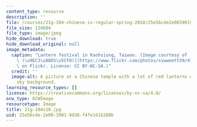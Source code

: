 ```yaml
---
content_type: resource
description: ''
file: /courses/21g-104-chinese-iv-regular-spring-2018/25e56cde2e0039019d36f4fe161b288b_21g-104s18.jpg
file_size: 124684
file_type: image/jpeg
hide_download: true
hide_download_original: null
image_metadata:
  caption: "Lantern festival in Kaohsiung, Taiwan. (Image courtesy of [sswweett59\
    \ (\u9EC3\u88D5\u5CF0)](https://www.flickr.com/photos/sswweett59/47083937842/in/photolist-5Wy27P-2i57vVc-2eJDukL-5XYKUD-vXDf-vXEC-vXDk-RtUV6C-vXEi-vXEk-vXDu-vXDJ-RXRSVd-vXDp-vXDw-vXDK-vXEs-vXEw-vXEm-vXEp-9mah2P-vXE9-vXDW-RNFxZb-vXDB-GaNuYY-qGtCB5-CidiY-RQz7XH-bps3JM-RFhPZa-5PDZzo-r99m5b-5PzHSg-5PDZUm-bps3r8-23tvb8F-g4QK9p-7xEQUk-bps3vg-bps3oi-bps3BH-7xJEsf-FoG3g2-225BGfo-g4QJs4-dfGgPP-RQz5FD-7xEQQF-RXRRBG)\
    \ on Flickr. License: CC BY-NC-SA.)"
  credit: ''
  image-alt: A picture at a Chinese temple with a lot of red lanterns with a blue
    sky background.
learning_resource_types: []
license: https://creativecommons.org/licenses/by-nc-sa/4.0/
ocw_type: OCWImage
resourcetype: Image
title: 21g-104s18.jpg
uid: 25e56cde-2e00-3901-9d36-f4fe161b288b
---
```

